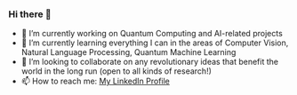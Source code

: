 ### Hi there 👋

<!--
**mvsg2/mvsg2** is a ✨ _special_ ✨ repository because its `README.md` (this file) appears on your GitHub profile.

Here are some ideas to get you started:

- 🔭 I’m currently working on Quantum Computing and AI-realted projects
- 🌱 I’m currently learning everything I can in the fields of Computer Vision, NLP, QML
- 👯 I’m looking to collaborate on any revolutionary ideas that benefit the world in the loong run
- 🤔 I’m looking for help with ...
- 💬 Ask me about ...
- 📫 How to reach me: [My LinkedIn Profile](https://www.linkedin.com/in/sai-ganesh-manda-bo2002/)
- 😄 Pronouns: ...
- ⚡ Fun fact: ...
-->
- 🔭 I’m currently working on Quantum Computing and AI-related projects
- 🌱 I’m currently learning everything I can in the areas of Computer Vision, Natural Language Processing, Quantum Machine Learning
- 👯 I’m looking to collaborate on any revolutionary ideas that benefit the world in the long run (open to all kinds of research!)
- 📫 How to reach me: [My LinkedIn Profile](https://www.linkedin.com/in/sai-ganesh-manda-bo2002/)
